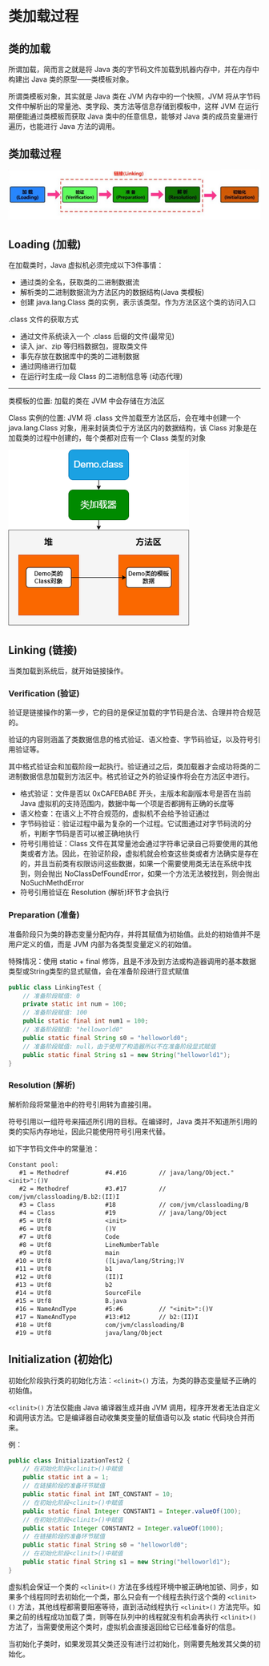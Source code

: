 # 类加载过程

## 类的加载

所谓加载，简而言之就是将 Java 类的字节码文件加载到机器内存中，并在内存中构建出 Java 类的原型——类模板对象。

所谓类模板对象，其实就是 Java 类在 JVM 内存中的一个快照，JVM 将从字节码文件中解析出的常量池、类字段、类方法等信息存储到模板中，这样 JVM 在运行期便能通过类模板而获取 Java 类中的任意信息，能够对 Java 类的成员变量进行遍历，也能进行 Java 方法的调用。

## 类加载过程

![](./img/load.png)

## Loading (加载)

在加载类时，Java 虚拟机必须完成以下3件事情：

- 通过类的全名，获取类的二进制数据流
- 解析类的二进制数据流为方法区内的数据结构(Java 类模板)
- 创建 java.lang.Class 类的实例，表示该类型。作为方法区这个类的访问入口

.class 文件的获取方式

- 通过文件系统读入一个 .class 后缀的文件(最常见)
- 读入 jar、zip 等归档数据包，提取类文件
- 事先存放在数据库中的类的二进制数据
- 通过网络进行加载
- 在运行时生成一段 Class 的二进制信息等 (动态代理)

---

类模板的位置: 加载的类在 JVM 中会存储在方法区

Class 实例的位置: JVM 将 .class 文件加载至方法区后，会在堆中创建一个 java.lang.Class 对象，用来封装类位于方法区内的数据结构，该 Class 对象是在加载类的过程中创建的，每个类都对应有一个 Class 类型的对象

![](./img/class_pos.png)

## Linking (链接)

当类加载到系统后，就开始链接操作。

### Verification (验证)

验证是链接操作的第一步，它的目的是保证加载的字节码是合法、合理并符合规范的。

验证的内容则涵盖了类数据信息的格式验证、语义检查、字节码验证，以及符号引用验证等。

其中格式验证会和加载阶段一起执行。验证通过之后，类加载器才会成功将类的二进制数据信息加载到方法区中。格式验证之外的验证操作将会在方法区中进行。

- 格式验证：文件是否以 0xCAFEBABE 开头，主版本和副版本号是否在当前 Java 虚拟机的支持范围内，数据中每一个项是否都拥有正确的长度等
- 语义检查：在语义上不符合规范的，虚拟机不会给予验证通过
- 字节码验证：验证过程中最为复杂的一个过程。它试图通过对字节码流的分析，判断字节码是否可以被正确地执行
- 符号引用验证：Class 文件在其常量池会通过字符串记录自己将要使用的其他类或者方法。因此，在验证阶段，虚拟机就会检查这些类或者方法确实是存在的，并且当前类有权限访问这些数据，如果一个需要使用类无法在系统中找到，则会抛出 NoClassDefFoundError，如果一个方法无法被找到，则会抛出 NoSuchMethdError
- 符号引用验证在 Resolution (解析)环节才会执行

### Preparation (准备)

准备阶段只为类的静态变量分配内存，并将其赋值为初始值。此处的初始值并不是用户定义的值，而是 JVM 内部为各类型变量定义的初始值。

特殊情况：使用 static + final 修饰，且是不涉及到方法或构造器调用的基本数据类型或String类型的显式赋值，会在准备阶段进行显式赋值

```java
public class LinkingTest {
    // 准备阶段赋值: 0
    private static int num = 100;
    // 准备阶段赋值: 100
    public static final int num1 = 100;
    // 准备阶段赋值: "helloworld0"
    public static final String s0 = "helloworld0";
    // 准备阶段赋值: null，由于使用了构造器所以不在准备阶段显式赋值
    public static final String s1 = new String("helloworld1"); 
}
```

### Resolution (解析)

解析阶段将常量池中的符号引用转为直接引用。

符号引用以一组符号来描述所引用的目标。在编译时，Java 类并不知道所引用的类的实际内存地址，因此只能使用符号引用来代替。

如下字节码文件中的常量池：
```
Constant pool:
   #1 = Methodref          #4.#16         // java/lang/Object."<init>":()V
   #2 = Methodref          #3.#17         // com/jvm/classloading/B.b2:(II)I
   #3 = Class              #18            // com/jvm/classloading/B
   #4 = Class              #19            // java/lang/Object
   #5 = Utf8               <init>
   #6 = Utf8               ()V
   #7 = Utf8               Code
   #8 = Utf8               LineNumberTable
   #9 = Utf8               main
  #10 = Utf8               ([Ljava/lang/String;)V
  #11 = Utf8               b1
  #12 = Utf8               (II)I
  #13 = Utf8               b2
  #14 = Utf8               SourceFile
  #15 = Utf8               B.java
  #16 = NameAndType        #5:#6          // "<init>":()V
  #17 = NameAndType        #13:#12        // b2:(II)I
  #18 = Utf8               com/jvm/classloading/B
  #19 = Utf8               java/lang/Object
```

## Initialization (初始化)

初始化阶段执行类的初始化方法：`<clinit>()` 方法，为类的静态变量赋予正确的初始值。

`<clinit>()` 方法仅能由 Java 编译器生成并由 JVM 调用，程序开发者无法自定义和调用该方法。它是编译器自动收集类变量的赋值语句以及 static 代码块合并而来。

例：

```java
public class InitializationTest2 {
    // 在初始化阶段<clinit>()中赋值
    public static int a = 1;
    // 在链接阶段的准备环节赋值
    public static final int INT_CONSTANT = 10;
    // 在初始化阶段<clinit>()中赋值
    public static final Integer CONSTANT1 = Integer.valueOf(100);
    // 在初始化阶段<clinit>()中赋值
    public static Integer CONSTANT2 = Integer.valueOf(1000);
    // 在链接阶段的准备环节赋值
    public static final String s0 = "helloworld0";
    // 在初始化阶段<clinit>()中赋值
    public static final String s1 = new String("helloworld1");
}
```

虚拟机会保证一个类的 `<clinit>()` 方法在多线程环境中被正确地加锁、同步，如果多个线程同时去初始化一个类，那么只会有一个线程去执行这个类的 `<clinit>()` 方法，其他线程都需要阻塞等待，直到活动线程执行 `<clinit>()` 方法完毕。如果之前的线程成功加载了类，则等在队列中的线程就没有机会再执行 `<clinit>()` 方法了，当需要使用这个类时，虚拟机会直接返回给它已经准备好的信息。

当初始化子类时，如果发现其父类还没有进行过初始化，则需要先触发其父类的初始化。
